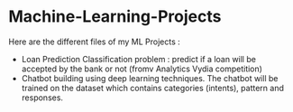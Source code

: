 # Machine-Learning-Projects
Here are the different files of my ML Projects :
* Loan Prediction Classification problem : predict if a loan will be accepted by the bank or not (fromv Analytics Vydia competition)
* Chatbot building using deep learning techniques. The chatbot will be trained on the dataset which contains categories (intents), pattern and responses.
